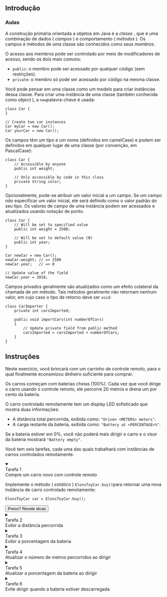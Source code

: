 <section class="instructions-pane"><div class="c-textual-content --small"><div class="introduction"><h2><font style="vertical-align: inherit;"><font style="vertical-align: inherit;">Introdução</font></font></h2><div class="content"><h3 id="h-classes"><font style="vertical-align: inherit;"><font style="vertical-align: inherit;">Aulas</font></font></h3>
<p><font style="vertical-align: inherit;"><font style="vertical-align: inherit;">A construção primária orientada a objetos em Java é a </font></font><em><font style="vertical-align: inherit;"><font style="vertical-align: inherit;">classe</font></font></em><font style="vertical-align: inherit;"><font style="vertical-align: inherit;"> , que é uma combinação de dados ( </font></font><em><font style="vertical-align: inherit;"><font style="vertical-align: inherit;">campos</font></font></em><font style="vertical-align: inherit;"><font style="vertical-align: inherit;"> ) e comportamento ( </font></font><em><font style="vertical-align: inherit;"><font style="vertical-align: inherit;">métodos</font></font></em><font style="vertical-align: inherit;"><font style="vertical-align: inherit;"> ). Os campos e métodos de uma classe são conhecidos como seus </font></font><em><font style="vertical-align: inherit;"><font style="vertical-align: inherit;">membros</font></font></em><font style="vertical-align: inherit;"><font style="vertical-align: inherit;"> .</font></font></p>
<p><font style="vertical-align: inherit;"><font style="vertical-align: inherit;">O acesso aos membros pode ser controlado por meio de modificadores de acesso, sendo os dois mais comuns:</font></font></p>
<ul>
<li>
<code>public</code><font style="vertical-align: inherit;"><font style="vertical-align: inherit;">: o membro pode ser acessado por qualquer código (sem restrições).</font></font></li>
<li>
<code>private</code><font style="vertical-align: inherit;"><font style="vertical-align: inherit;">: o membro só pode ser acessado por código na mesma classe.</font></font></li>
</ul>
<p><font style="vertical-align: inherit;"><font style="vertical-align: inherit;">Você pode pensar em uma classe como um modelo para criar instâncias dessa classe. Para criar uma instância de uma classe (também conhecida como </font></font><em><font style="vertical-align: inherit;"><font style="vertical-align: inherit;">object</font></font></em><font style="vertical-align: inherit;"><font style="vertical-align: inherit;"> ), a </font></font><code>new</code><font style="vertical-align: inherit;"><font style="vertical-align: inherit;">palavra-chave é usada:</font></font></p>
<pre><code class="language-java hljs" data-highlighted="true"><span class="hljs-keyword">class</span> <span class="hljs-title class_">Car</span> {<font></font>
}<font></font>
<font></font>
<span class="hljs-comment">// Create two car instances</span>
<span class="hljs-type">Car</span> <span class="hljs-variable">myCar</span> <span class="hljs-operator">=</span> <span class="hljs-keyword">new</span> <span class="hljs-title class_">Car</span>();
<span class="hljs-type">Car</span> <span class="hljs-variable">yourCar</span> <span class="hljs-operator">=</span> <span class="hljs-keyword">new</span> <span class="hljs-title class_">Car</span>();
</code></pre>
<p><font style="vertical-align: inherit;"><font style="vertical-align: inherit;">Os campos têm um tipo e um nome (definidos em camelCase) e podem ser definidos em qualquer lugar de uma classe (por convenção, em PascalCase):</font></font></p>
<pre><code class="language-java hljs" data-highlighted="true"><span class="hljs-keyword">class</span> <span class="hljs-title class_">Car</span> {
    <span class="hljs-comment">// Accessible by anyone</span>
    <span class="hljs-keyword">public</span> <span class="hljs-type">int</span> weight;<font></font>
<font></font>
    <span class="hljs-comment">// Only accessible by code in this class</span>
    <span class="hljs-keyword">private</span> String color;<font></font>
}<font></font>
</code></pre>
<p><font style="vertical-align: inherit;"><font style="vertical-align: inherit;">Opcionalmente, pode-se atribuir um valor inicial a um campo. Se um campo </font></font><em><font style="vertical-align: inherit;"><font style="vertical-align: inherit;">não</font></font></em><font style="vertical-align: inherit;"><font style="vertical-align: inherit;"> especificar um valor inicial, ele será definido como o valor padrão do seu tipo. Os valores de campo de uma instância podem ser acessados ​​e atualizados usando notação de ponto.</font></font></p>
<pre><code class="language-java hljs" data-highlighted="true"><span class="hljs-keyword">class</span> <span class="hljs-title class_">Car</span> {
    <span class="hljs-comment">// Will be set to specified value</span>
    <span class="hljs-keyword">public</span> <span class="hljs-type">int</span> <span class="hljs-variable">weight</span> <span class="hljs-operator">=</span> <span class="hljs-number">2500</span>;<font></font>
<font></font>
    <span class="hljs-comment">// Will be set to default value (0)</span>
    <span class="hljs-keyword">public</span> <span class="hljs-type">int</span> year;<font></font>
}<font></font>
<font></font>
<span class="hljs-type">Car</span> <span class="hljs-variable">newCar</span> <span class="hljs-operator">=</span> <span class="hljs-keyword">new</span> <span class="hljs-title class_">Car</span>();<font></font>
newCar.weight; <span class="hljs-comment">// =&gt; 2500</span>
newCar.year;   <span class="hljs-comment">// =&gt; 0</span><font></font>
<font></font>
<span class="hljs-comment">// Update value of the field</span>
newCar.year = <span class="hljs-number">2018</span>;
</code></pre>
<p><font style="vertical-align: inherit;"><font style="vertical-align: inherit;">Campos privados geralmente são atualizados como um efeito colateral da chamada de um método. Tais métodos geralmente não retornam nenhum valor, em cujo caso o tipo de retorno deve ser </font></font><code>void</code><font style="vertical-align: inherit;"><font style="vertical-align: inherit;">:</font></font></p>
<pre><code class="language-java hljs" data-highlighted="true"><span class="hljs-keyword">class</span> <span class="hljs-title class_">CarImporter</span> {
    <span class="hljs-keyword">private</span> <span class="hljs-type">int</span> carsImported;<font></font>
<font></font>
    <span class="hljs-keyword">public</span> <span class="hljs-keyword">void</span> <span class="hljs-title function_">importCars</span><span class="hljs-params">(<span class="hljs-type">int</span> numberOfCars)</span><font></font>
    {<font></font>
        <span class="hljs-comment">// Update private field from public method</span><font></font>
        carsImported = carsImported + numberOfCars;<font></font>
    }<font></font>
}<font></font>
</code></pre>
</div></div><div class="instructions"><h2><font style="vertical-align: inherit;"><font style="vertical-align: inherit;">Instruções</font></font></h2><div class="content"><p><font style="vertical-align: inherit;"><font style="vertical-align: inherit;">Neste exercício, você brincará com um carrinho de controle remoto, para o qual finalmente economizou dinheiro suficiente para comprar.</font></font></p>
<p><font style="vertical-align: inherit;"><font style="vertical-align: inherit;">Os carros começam com baterias cheias (100%). Cada vez que você dirige o carro usando o controle remoto, ele percorre 20 metros e drena um por cento da bateria.</font></font></p>
<p><font style="vertical-align: inherit;"><font style="vertical-align: inherit;">O carro controlado remotamente tem um display LED sofisticado que mostra duas informações:</font></font></p>
<ul>
<li><font style="vertical-align: inherit;"><font style="vertical-align: inherit;">A distância total percorrida, exibida como: </font></font><code>"Driven &lt;METERS&gt; meters"</code><font style="vertical-align: inherit;"><font style="vertical-align: inherit;">.</font></font></li>
<li><font style="vertical-align: inherit;"><font style="vertical-align: inherit;">A carga restante da bateria, exibida como: </font></font><code>"Battery at &lt;PERCENTAGE&gt;%"</code><font style="vertical-align: inherit;"><font style="vertical-align: inherit;">.</font></font></li>
</ul>
<p><font style="vertical-align: inherit;"><font style="vertical-align: inherit;">Se a bateria estiver em 0%, você não poderá mais dirigir o carro e o visor da bateria mostrará </font></font><code>"Battery empty"</code><font style="vertical-align: inherit;"><font style="vertical-align: inherit;">.</font></font></p>
<p><font style="vertical-align: inherit;"><font style="vertical-align: inherit;">Você tem seis tarefas, cada uma das quais trabalhará com instâncias de carros controlados remotamente.</font></font></p>
</div><details class="c-details task" open=""><summary class="--summary"><div class="--summary-inner"><div class="task-marker"><font style="vertical-align: inherit;"><font style="vertical-align: inherit;">Tarefa </font></font><font style="vertical-align: inherit;"><font style="vertical-align: inherit;">1</font></font></div><span class="summary-title"><font style="vertical-align: inherit;"><font style="vertical-align: inherit;">Compre um carro novo com controle remoto</font></font></span><span class="--closed-icon"></span></div></summary><div><p><font style="vertical-align: inherit;"><font style="vertical-align: inherit;">Implemente o método ( </font></font><em><font style="vertical-align: inherit;"><font style="vertical-align: inherit;">estático</font></font></em><font style="vertical-align: inherit;"><font style="vertical-align: inherit;"> ) </font></font><code>ElonsToyCar.buy()</code><font style="vertical-align: inherit;"><font style="vertical-align: inherit;">para retornar uma nova instância de carro controlado remotamente:</font></font></p>
<pre><code class="language-java hljs" data-highlighted="true"><span class="hljs-type">ElonsToyCar</span> <span class="hljs-variable">car</span> <span class="hljs-operator">=</span> ElonsToyCar.buy();
</code></pre>
</div><div><button class="btn-default btn-s hints-btn"><span><font style="vertical-align: inherit;"><font style="vertical-align: inherit;">Preso? Revele dicas</font></font></span></button></div></details><details class="c-details task"><summary class="--summary"><div class="--summary-inner"><div class="task-marker"><font style="vertical-align: inherit;"><font style="vertical-align: inherit;">Tarefa </font></font><font style="vertical-align: inherit;"><font style="vertical-align: inherit;">2</font></font></div><span class="summary-title"><font style="vertical-align: inherit;"><font style="vertical-align: inherit;">Exibir a distância percorrida</font></font></span><span class="--closed-icon"></span><span class="--open-icon"></span></div></summary><div><p><font style="vertical-align: inherit;"><font style="vertical-align: inherit;">Implemente o </font></font><code>ElonsToyCar.distanceDisplay()</code><font style="vertical-align: inherit;"><font style="vertical-align: inherit;">método para retornar a distância conforme exibida no display LED:</font></font></p>
<pre><code class="language-java hljs" data-highlighted="true"><span class="hljs-type">ElonsToyCar</span> <span class="hljs-variable">car</span> <span class="hljs-operator">=</span> ElonsToyCar.buy();<font></font>
car.distanceDisplay();<font></font>
<span class="hljs-comment">// =&gt; "Driven 0 meters"</span>
</code></pre>
</div><div><button class="btn-default btn-s hints-btn"><span><font style="vertical-align: inherit;"><font style="vertical-align: inherit;">Preso? Revele dicas</font></font></span></button></div></details><details class="c-details task"><summary class="--summary"><div class="--summary-inner"><div class="task-marker"><font style="vertical-align: inherit;"><font style="vertical-align: inherit;">Tarefa </font></font><font style="vertical-align: inherit;"><font style="vertical-align: inherit;">3</font></font></div><span class="summary-title"><font style="vertical-align: inherit;"><font style="vertical-align: inherit;">Exibir a porcentagem da bateria</font></font></span><span class="--closed-icon"></span><span class="--open-icon"></span></div></summary><div><p><font style="vertical-align: inherit;"><font style="vertical-align: inherit;">Implemente o </font></font><code>ElonsToyCar.batteryDisplay()</code><font style="vertical-align: inherit;"><font style="vertical-align: inherit;">método para retornar a porcentagem da bateria conforme exibida no display LED:</font></font></p>
<pre><code class="language-java hljs" data-highlighted="true"><span class="hljs-type">ElonsToyCar</span> <span class="hljs-variable">car</span> <span class="hljs-operator">=</span> ElonsToyCar.buy();<font></font>
car.batteryDisplay();<font></font>
<span class="hljs-comment">// =&gt; "Battery at 100%"</span>
</code></pre>
</div><div><button class="btn-default btn-s hints-btn"><span><font style="vertical-align: inherit;"><font style="vertical-align: inherit;">Preso? Revele dicas</font></font></span></button></div></details><details class="c-details task"><summary class="--summary"><div class="--summary-inner"><div class="task-marker"><font style="vertical-align: inherit;"><font style="vertical-align: inherit;">Tarefa </font></font><font style="vertical-align: inherit;"><font style="vertical-align: inherit;">4</font></font></div><span class="summary-title"><font style="vertical-align: inherit;"><font style="vertical-align: inherit;">Atualizar o número de metros percorridos ao dirigir</font></font></span><span class="--closed-icon"></span><span class="--open-icon"></span></div></summary><div><p><font style="vertical-align: inherit;"><font style="vertical-align: inherit;">Implemente o </font></font><code>ElonsToyCar.drive()</code><font style="vertical-align: inherit;"><font style="vertical-align: inherit;">método que atualiza o número de metros percorridos:</font></font></p>
<pre><code class="language-java hljs" data-highlighted="true"><span class="hljs-type">ElonsToyCar</span> <span class="hljs-variable">car</span> <span class="hljs-operator">=</span> ElonsToyCar.buy();<font></font>
car.drive();<font></font>
car.drive();<font></font>
car.distanceDisplay();<font></font>
<span class="hljs-comment">// =&gt; "Driven 40 meters"</span>
</code></pre>
</div><div><button class="btn-default btn-s hints-btn"><span><font style="vertical-align: inherit;"><font style="vertical-align: inherit;">Preso? Revele dicas</font></font></span></button></div></details><details class="c-details task"><summary class="--summary"><div class="--summary-inner"><div class="task-marker"><font style="vertical-align: inherit;"><font style="vertical-align: inherit;">Tarefa </font></font><font style="vertical-align: inherit;"><font style="vertical-align: inherit;">5</font></font></div><span class="summary-title"><font style="vertical-align: inherit;"><font style="vertical-align: inherit;">Atualizar a porcentagem da bateria ao dirigir</font></font></span><span class="--closed-icon"></span><span class="--open-icon"></span></div></summary><div><p><font style="vertical-align: inherit;"><font style="vertical-align: inherit;">Atualize o </font></font><code>ElonsToyCar.drive()</code><font style="vertical-align: inherit;"><font style="vertical-align: inherit;">método para atualizar a porcentagem da bateria:</font></font></p>
<pre><code class="language-java hljs" data-highlighted="true"><span class="hljs-type">ElonsToyCar</span> <span class="hljs-variable">car</span> <span class="hljs-operator">=</span> ElonsToyCar.buy();<font></font>
car.drive();<font></font>
car.drive();<font></font>
car.batteryDisplay();<font></font>
<span class="hljs-comment">// =&gt; "Battery at 98%"</span>
</code></pre>
</div><div><button class="btn-default btn-s hints-btn"><span><font style="vertical-align: inherit;"><font style="vertical-align: inherit;">Preso? Revele dicas</font></font></span></button></div></details><details class="c-details task"><summary class="--summary"><div class="--summary-inner"><div class="task-marker"><font style="vertical-align: inherit;"><font style="vertical-align: inherit;">Tarefa </font></font><font style="vertical-align: inherit;"><font style="vertical-align: inherit;">6</font></font></div><span class="summary-title"><font style="vertical-align: inherit;"><font style="vertical-align: inherit;">Evite dirigir quando a bateria estiver descarregada</font></font></span><span class="--closed-icon"></span><span class="--open-icon"></span></div></summary><div><p><font style="vertical-align: inherit;"><font style="vertical-align: inherit;">Atualizar o </font></font><code>ElonsToyCar.drive()</code><font style="vertical-align: inherit;"><font style="vertical-align: inherit;">método para não aumentar a distância percorrida nem diminuir a porcentagem da bateria quando ela estiver descarregada (em 0%):</font></font></p>
<pre><code class="language-java hljs" data-highlighted="true"><span class="hljs-type">ElonsToyCar</span> <span class="hljs-variable">car</span> <span class="hljs-operator">=</span> ElonsToyCar.buy();<font></font>
<font></font>
<span class="hljs-comment">// Drain the battery</span>
<span class="hljs-comment">// ...</span><font></font>
<font></font>
car.distanceDisplay();<font></font>
<span class="hljs-comment">// =&gt; "Driven 2000 meters"</span><font></font>
<font></font>
car.batteryDisplay();<font></font>
<span class="hljs-comment">// =&gt; "Battery empty"</span>
</code></pre>
</div><div><button class="btn-default btn-s hints-btn"><span><font style="vertical-align: inherit;"><font style="vertical-align: inherit;">Preso? Revele dicas</font></font></span></button></div></details></div></div></section>